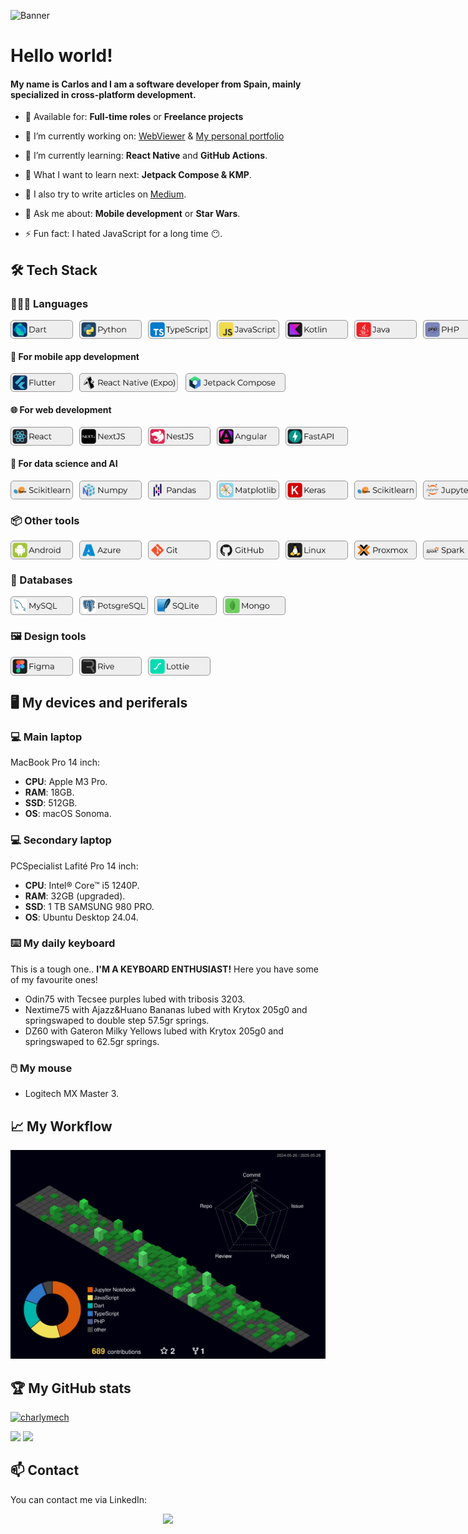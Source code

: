 ![Banner](./img/banner.png)

[](https://komarev.com/ghpvc/?username=charlymech)

# Hello world!

#### My name is Carlos and I am a software developer from Spain, mainly specialized in cross-platform development.

<!-- -  💼 Currently working at: **[Company Name]** as a **[Job Title]** -->

-  🤝 Available for: **Full-time roles** or **Freelance projects**

-  🔭 I’m currently working on: [WebViewer](https://github.com/CharlyMech/webviewer) & [My personal portfolio](https://charlymech.com/)

-  🌳 I’m currently learning: **React Native** and **GitHub Actions**.

-  🌱 What I want to learn next: **Jetpack Compose & KMP**.

<!-- -  📚 I’m currently studying: **AI and Big Data specialization course** at [IEDIB](https://iedib.net/). -->

-  📝 I also try to write articles on [Medium](https://medium.com/@CharlyMech).

-  💬 Ask me about: **Mobile development** or **Star Wars**.

-  ⚡ Fun fact: I hated JavaScript for a long time 😶.

## 🛠️ Tech Stack

### 👨🏽‍💻 Languages

<div style="display: flex; gap:10px">
   <img src="./img/labels/Dart.png" alt="Dart" height="30"/>
   <img src="./img/labels/Python.png" alt="Python" height="30"/>
   <img src="./img/labels/TypeScript.png" alt="TypeScript" height="30"/>
   <img src="./img/labels/JavaScript.png" alt="JavaScript" height="30"/>
   <img src="./img/labels/Kotlin.png" alt="Kotlin" height="30"/>
   <img src="./img/labels/Java.png" alt="Java" height="30"/>
   <img src="./img/labels/PHP.png" alt="PHP" height="30"/>
   <img src="./img/labels/Bash.png" alt="Bash" height="30"/>
</div>

#### 📱 For mobile app development

<div style="display: flex; gap:10px">
   <img src="./img/labels/Flutter.png" alt="Flutter" height="30"/>
   <img src="./img/labels/Expo.png" alt="Expo" height="30"/>
   <img src="./img/labels/Jetpack Compose.png" alt="Jetpack Compose" height="30"/>
</div>

#### 🌐 For web development

<div style="display: flex; gap:10px">
   <img src="./img/labels/React.png" alt="React" height="30"/>
   <img src="./img/labels/NextJS.png" alt="NextJS" height="30"/>
   <img src="./img/labels/NestJS.png" alt="NestJS" height="30"/>
   <img src="./img/labels/Angular.png" alt="Angular" height="30"/>
   <img src="./img/labels/FastAPI.png" alt="FastAPI" height="30"/>
</div>

#### 🧠 For data science and AI

<div style="display: flex; gap:10px">
   <img src="./img/labels/Scikitlearn.png" alt="Scikitlearn" height="30"/>
   <img src="./img/labels/Numpy.png" alt="Numpy" height="30"/>
   <img src="./img/labels/Pandas.png" alt="Pandas" height="30"/>
   <img src="./img/labels/Matplotlib.png" alt="Matplotlib" height="30"/>
   <img src="./img/labels/Keras.png" alt="Keras" height="30"/>
   <img src="./img/labels/Scikitlearn.png" alt="Scikitlearn" height="30"/>
   <img src="./img/labels/Jupyter.png" alt="Jupyter" height="30"/>
</div>

### 📦 Other tools

<div style="display: flex; gap:10px">
   <img src="./img/labels/Android.png" alt="Android" height="30"/>
   <img src="./img/labels/Azure.png" alt="Azure" height="30"/>
   <img src="./img/labels/Git.png" alt="Git" height="30"/>
   <img src="./img/labels/Github.png" alt="GitHub" height="30"/>
   <img src="./img/labels/Linux.png" alt="Linux" height="30"/>
   <img src="./img/labels/Proxmox.png" alt="Proxmox" height="30"/>
   <img src="./img/labels/Spark.png" alt="Spark" height="30"/>
   <img src="./img/labels/Kafka.png" alt="Kafka" height="30"/>
   <img src="./img/labels/Hadoop.png" alt="Hadoop" height="30"/>
</div>

### 💾 Databases

<div style="display: flex; gap:10px">
   <img src="./img/labels/MySQL.png" alt="MySQL" height="30"/>
   <img src="./img/labels/PostgreSQL.png" alt="PostgreSQL" height="30"/>
   <img src="./img/labels/SQLite.png" alt="SQLite" height="30"/>
   <img src="./img/labels/Mongo.png" alt="MongoDB" height="30"/>
   
</div>

### 🖼️ Design tools

<div style="display: flex; gap:10px">
   <img src="./img/labels/Figma.png" alt="Figma" height="30"/>
   <img src="./img/labels/Rive.png" alt="Rive" height="30"/>
   <img src="./img/labels/Lottie.png" alt="Lottie" height="30"/>
</div>

## 🖥️ My devices and periferals

### 💻 Main laptop

MacBook Pro 14 inch:

-  **CPU**: Apple M3 Pro.
-  **RAM**: 18GB.
-  **SSD**: 512GB.
-  **OS**: macOS Sonoma.

### 💻 Secondary laptop

PCSpecialist Lafité Pro 14 inch:

-  **CPU**: Intel® Core™ i5 1240P.
-  **RAM**: 32GB (upgraded).
-  **SSD**: 1 TB SAMSUNG 980 PRO.
-  **OS**: Ubuntu Desktop 24.04.

### ⌨️ My daily keyboard

This is a tough one.. **I'M A KEYBOARD ENTHUSIAST!** Here you have some of my favourite ones!

-  Odin75 with Tecsee purples lubed with tribosis 3203.
-  Nextime75 with Ajazz&Huano Bananas lubed with Krytox 205g0 and springswaped to double step 57.5gr springs.
-  DZ60 with Gateron Milky Yellows lubed with Krytox 205g0 and springswaped to 62.5gr springs.

### 🖱️ My mouse

-  Logitech MX Master 3.

<!-- Once I finally deploy something and mantain it... (I'm just a lazy one)
## 🚀 Deployments
-> Links from:https://raw.githubusercontent.com/igijon/igijon/main/README.md
[![WebPersonal](https://img.shields.io/badge/Web_Personal-pink?style=for-the-badge&logo=About.me&logoColor=black)](https://igijon.netlify.app/)
[![GithubPersonal](https://img.shields.io/badge/Repo-100000?style=for-the-badge&logo=github&logoColor=white)](https://github.com/igijon/igijon)
[![NetlifyPersonal](https://api.netlify.com/api/v1/badges/4501457f-083e-4ef0-a8ef-b6c94c0f41d2/deploy-status)](https://app.netlify.com/sites/igijon/deploys)
<br>
-->

## 📈 My Workflow

![](./profile-3d-contrib/profile-night-green.svg)

## 🏆 My GitHub stats

<p align="left"> <a href="https://github.com/ryo-ma/github-profile-trophy"><img src="https://github-profile-trophy.vercel.app/?username=CharlyMech&theme=dark" alt="charlymech" /></a> </p>

![](https://github-readme-stats.vercel.app/api?username=charlymech&show_icons=true&locale=en&theme=dracula) ![](https://github-readme-streak-stats.herokuapp.com/?user=charlymech)

## 📫 Contact

You can contact me via LinkedIn:

<div style="display: flex; align-items:center; justify-content: center">
<a href="www.linkedin.com/in/carlos-sanchez-recio-77a286243"><img style="width:100px" src="https://skillicons.dev/icons?i=linkedin" /></a>
</div>
